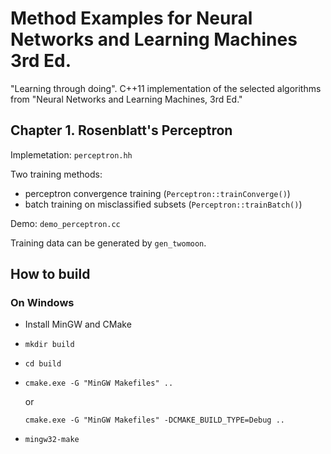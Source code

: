 Method Examples for Neural Networks and Learning Machines 3rd Ed.
=================================================================

"Learning through doing".
C++11 implementation of the selected algorithms from
"Neural Networks and Learning Machines, 3rd Ed."


Chapter 1. Rosenblatt's Perceptron
----------------------------------

Implemetation: `perceptron.hh`

Two training methods:

 * perceptron convergence training (`Perceptron::trainConverge()`)
 * batch training on misclassified subsets (`Perceptron::trainBatch()`)

Demo: `demo_perceptron.cc`

Training data can be generated by `gen_twomoon`.


How to build
------------

### On Windows

  * Install MinGW and CMake
  * `mkdir build`
  * `cd build`
  * `cmake.exe -G "MinGW Makefiles" ..`

    or

    `cmake.exe -G "MinGW Makefiles" -DCMAKE_BUILD_TYPE=Debug ..`

  * `mingw32-make`
